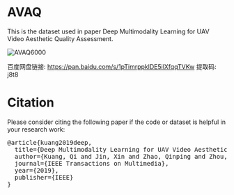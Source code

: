 # AVAQ

This is the dataset used in paper Deep Multimodality Learning for UAV Video Aesthetic Quality Assessment.

![AVAQ6000](https://github.com/kuangqi93/AVAQ/blob/master/fig.jpg)

百度网盘链接: https://pan.baidu.com/s/1pTimrppklDE5ilXfqqTVKw 提取码: j8t8

# Citation
Please consider citing the following paper if the code or dataset is helpful in your research work:
<pre>@article{kuang2019deep,
  title={Deep Multimodality Learning for UAV Video Aesthetic Quality Assessment},
  author={Kuang, Qi and Jin, Xin and Zhao, Qinping and Zhou, Bin},
  journal={IEEE Transactions on Multimedia},
  year={2019},
  publisher={IEEE}
}
</pre>
